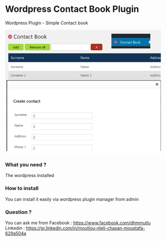 # Wordpress Contact Book Plugin

Wordpress Plugin - Simple Contact book 

![alt text](https://raw.githubusercontent.com/dhmm/WordpressContactBookPlugin/work/preview.png)

### What you need ?

The wordpress installed

### How to install

You can install it easily via wordpress plugin manager from admin

### Question ?

You can ask me from 
Facebook : https://www.facebook.com/dhmmutlu
Linkedin : https://gr.linkedin.com/in/moutlou-nteli-chasan-moustafa-629a504a